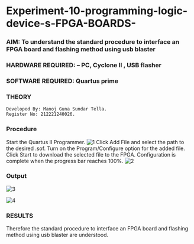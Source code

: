 # Experiment-10-programming-logic-device-s-FPGA-BOARDS-
 ### AIM: To understand the standard procedure to interface an FPGA board and flashing method using usb blaster 
### HARDWARE REQUIRED:  – PC, Cyclone II , USB flasher
### SOFTWARE REQUIRED:   Quartus prime
### THEORY 
```
Developed By: Manoj Guna Sundar Tella.
Register No: 212221240026.
```

### Procedure 
Start the Quartus II Programmer.
![1](https://user-images.githubusercontent.com/94883876/203316275-f4e69da9-6b35-4b31-a4da-ec0a4a4f1930.jpg)
Click Add File and select the path to the desired .sof.
Turn on the Program/Configure option for the added file.
Click Start to download the selected file to the FPGA. Configuration is complete when the progress bar reaches 100%.
![2](https://user-images.githubusercontent.com/94883876/203316319-41bd0ab7-e642-4648-9863-cfc9e9471f97.jpg)

### Output
![3](https://user-images.githubusercontent.com/94883876/203316558-dafa3349-c67c-49b3-9e3c-1a2b04e97abb.jpg)


![4](https://user-images.githubusercontent.com/94883876/203316480-8e85dd78-5d53-4e96-b7b0-6c7b64a6ff6d.jpg)





### RESULTS 
Therefore the standard procedure to interface an FPGA board and flashing method using usb blaster are understood.
